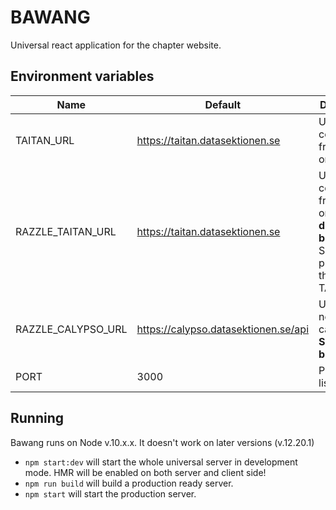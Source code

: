 # BAWANG

Universal react application for the chapter website.

## Environment variables

| Name               | Default                              | Description                                                                                         |
|--------------------|--------------------------------------|-----------------------------------------------------------------------------------------------------|
| TAITAN_URL         | https://taitan.datasektionen.se      | URL to get contents from taitan on                                                                  |
| RAZZLE_TAITAN_URL  | https://taitan.datasektionen.se      | URL to get contents from taitan on. **Set during build**. Should probably be the same as TAITAN_URL |
| RAZZLE_CALYPSO_URL | https://calypso.datasektionen.se/api | URL to get news from calypso on. **Set during build**                                               |
| PORT               | 3000                                 | Port to listen on                                                                                   |

## Running
Bawang runs on Node v.10.x.x. It doesn't work on later versions (v.12.20.1)

- `npm start:dev` will start the whole universal server in development mode. HMR will be enabled on both server and client side!
- `npm run build` will build a production ready server.
- `npm start` will start the production server.
